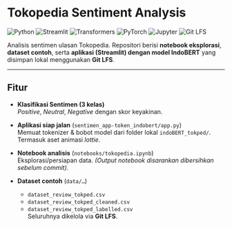 # Tokopedia Sentiment Analysis

![Python](https://img.shields.io/badge/Python-3.x-blue?logo=python)
![Streamlit](https://img.shields.io/badge/Streamlit-1.x-FF4B4B?logo=streamlit&logoColor=white)
![Transformers](https://img.shields.io/badge/Transformers-4.x-ffd343?logo=huggingface&logoColor=black)
![PyTorch](https://img.shields.io/badge/PyTorch-2.x-EE4C2C?logo=pytorch&logoColor=white)
![Jupyter](https://img.shields.io/badge/Jupyter-Notebook-F37626?logo=jupyter&logoColor=white)
![Git LFS](https://img.shields.io/badge/Git%20LFS-enabled-brightgreen)

Analisis sentimen ulasan Tokopedia. Repositori berisi **notebook eksplorasi**, **dataset contoh**, serta **aplikasi (Streamlit) dengan model IndoBERT** yang disimpan lokal menggunakan **Git LFS**.

---

## Fitur

- **Klasifikasi Sentimen (3 kelas)**  
  *Positive*, *Neutral*, *Negative* dengan skor keyakinan.

- **Aplikasi siap jalan** (`sentimen_app-token_indobert/app.py`)  
  Memuat tokenizer & bobot model dari folder lokal `indoBERT_tokped/`. Termasuk aset animasi *lottie*.

- **Notebook analisis** (`notebooks/tokopedia.ipynb`)  
  Eksplorasi/persiapan data. *(Output notebook disarankan dibersihkan sebelum commit).*

- **Dataset contoh** (`data/…`)  
  - `dataset_review_tokped.csv`  
  - `dataset_review_tokped_cleaned.csv`  
  - `dataset_review_tokped_labelled.csv`  
  Seluruhnya dikelola via **Git LFS**.

